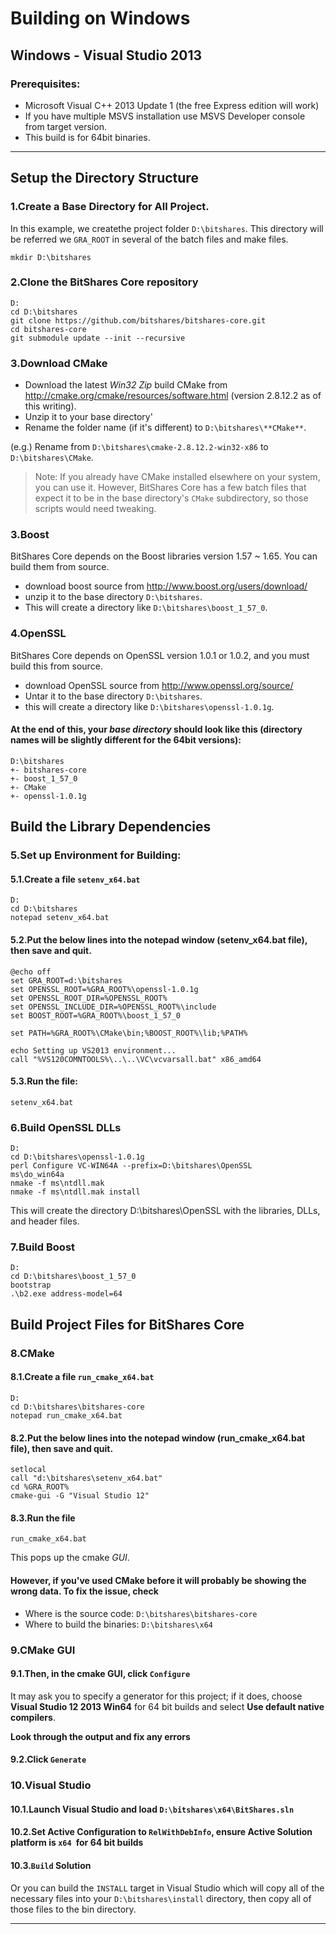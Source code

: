 # Building on Windows

## Windows - Visual Studio 2013 

### Prerequisites:

- Microsoft Visual C++ 2013 Update 1 (the free Express edition will work)
- If you have multiple MSVS installation use MSVS Developer console from target version.
- This build is for 64bit binaries.

***

## Setup the Directory Structure

### 1.Create a Base Directory for All Project.

In this example, we createthe project folder `D:\bitshares`.  This directory will be referred we `GRA_ROOT` in several of the batch files and make files.

    mkdir D:\bitshares

### 2.Clone the BitShares Core repository

    D:
    cd D:\bitshares
    git clone https://github.com/bitshares/bitshares-core.git
    cd bitshares-core
    git submodule update --init --recursive

### 3.Download CMake

- Download the latest *Win32 Zip* build CMake from http://cmake.org/cmake/resources/software.html (version 2.8.12.2 as of this writing). 
- Unzip it to your base directory'
- Rename the folder name (if it's different) to `D:\bitshares\**CMake**`.
 
(e.g.) Rename from `D:\bitshares\cmake-2.8.12.2-win32-x86` to `D:\bitshares\CMake`.

> Note: If you already have CMake installed elsewhere on your system, you can use it. However, BitShares Core has a few batch files that expect it to be in the base directory's `CMake` subdirectory, so those scripts would need tweaking.

### 3.Boost

BitShares Core depends on the Boost libraries version 1.57 ~ 1.65. You can build them from source.

- download boost source from http://www.boost.org/users/download/
- unzip it to the base directory `D:\bitshares`.
- This will create a directory like `D:\bitshares\boost_1_57_0`.


### 4.OpenSSL

BitShares Core depends on OpenSSL version 1.0.1 or 1.0.2, and you must build this from source.
   
- download OpenSSL source from http://www.openssl.org/source/
- Untar it to the base directory `D:\bitshares`.
- this will create a directory like `D:\bitshares\openssl-1.0.1g`.

#### At the end of this, your *base directory* should look like this (directory names will be slightly different for the 64bit versions):

    D:\bitshares
    +- bitshares-core
    +- boost_1_57_0
    +- CMake
    +- openssl-1.0.1g


## Build the Library Dependencies

### 5.Set up Environment for Building:
#### 5.1.Create a file `setenv_x64.bat`

    D:
    cd D:\bitshares
    notepad setenv_x64.bat

#### 5.2.Put the below lines into the notepad window (setenv_x64.bat file), then save and quit.

    @echo off
    set GRA_ROOT=d:\bitshares
    set OPENSSL_ROOT=%GRA_ROOT%\openssl-1.0.1g
    set OPENSSL_ROOT_DIR=%OPENSSL_ROOT%
    set OPENSSL_INCLUDE_DIR=%OPENSSL_ROOT%\include
    set BOOST_ROOT=%GRA_ROOT%\boost_1_57_0

    set PATH=%GRA_ROOT%\CMake\bin;%BOOST_ROOT%\lib;%PATH%

    echo Setting up VS2013 environment...
    call "%VS120COMNTOOLS%\..\..\VC\vcvarsall.bat" x86_amd64

#### 5.3.Run the file:

    setenv_x64.bat

### 6.Build OpenSSL DLLs

    D:
    cd D:\bitshares\openssl-1.0.1g
    perl Configure VC-WIN64A --prefix=D:\bitshares\OpenSSL
    ms\do_win64a
    nmake -f ms\ntdll.mak
    nmake -f ms\ntdll.mak install

This will create the directory D:\bitshares\OpenSSL with the libraries, DLLs, and header files.

### 7.Build Boost

    D:
    cd D:\bitshares\boost_1_57_0
    bootstrap
    .\b2.exe address-model=64

## Build Project Files for BitShares Core

### 8.CMake

#### 8.1.Create a file `run_cmake_x64.bat`

    D:
    cd D:\bitshares\bitshares-core
    notepad run_cmake_x64.bat

#### 8.2.Put the below lines into the notepad window (run_cmake_x64.bat file), then save and quit.

    setlocal
    call "d:\bitshares\setenv_x64.bat"
    cd %GRA_ROOT%
    cmake-gui -G "Visual Studio 12"

#### 8.3.Run the file

    run_cmake_x64.bat

This pops up the cmake *GUI*. 

#### However, if you've used CMake before it will probably be showing the wrong data. To fix the issue, check 
- Where is the source code: `D:\bitshares\bitshares-core`
- Where to build the binaries: `D:\bitshares\x64`

### 9.CMake GUI

#### 9.1.Then, in the cmake GUI, click `Configure`

It may ask you to specify a generator for this project; 
if it does, choose **Visual Studio 12 2013 Win64** for 64 bit builds and select **Use default native compilers**. 

**Look through the output and fix any errors**

#### 9.2.Click `Generate`

### 10.Visual Studio

#### 10.1.Launch Visual Studio and load `D:\bitshares\x64\BitShares.sln`

#### 10.2.Set Active Configuration to `RelWithDebInfo`, ensure Active Solution platform is `x64 `for 64 bit builds

#### 10.3.`Build` Solution 

Or you can build the `INSTALL` target in Visual Studio which will copy all of the necessary files into your `D:\bitshares\install` directory, then copy all of those files to the bin directory.


***
